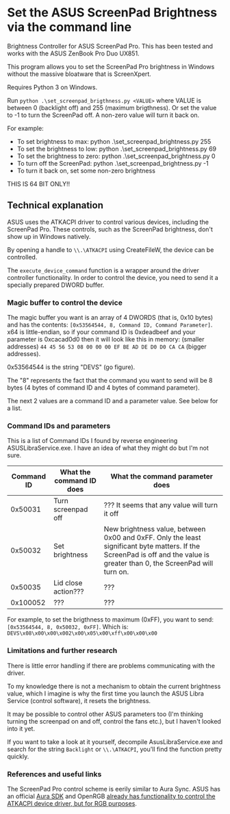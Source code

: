 # Set the ASUS ScreenPad Brightness via the command line

Brightness Controller for ASUS ScreenPad Pro. This has been tested and works with the ASUS ZenBook Pro Duo UX851.

This program allows you to set the ScreenPad Pro brightness in Windows without the massive bloatware that is ScreenXpert.

Requires Python 3 on Windows.

Run `python .\set_screenpad_brigthness.py <VALUE>` where VALUE is between 0 (backlight off) and 255 (maximum brigthness). Or set the value to -1 to turn the ScreenPad off. A non-zero value will turn it back on.

For example:

* To set brightness to max: python .\set_screenpad_brightness.py 255
* To set the brightness to low: python .\set_screenpad_brightness.py 69
* To set the brightness to zero: python .\set_screenpad_brightness.py 0
* To turn off the ScreenPad: python .\set_screenpad_brightness.py -1
* To turn it back on, set some non-zero brightness

THIS IS 64 BIT ONLY!!

## Technical explanation

ASUS uses the ATKACPI driver to control various devices, including the ScreenPad Pro. These controls, such as the ScreenPad brightness, don't show up in Windows natively.

By opening a handle to `\\.\ATKACPI` using CreateFileW, the device can be controlled.

The `execute_device_command` function is a wrapper around the driver controller functionality. In order to control the device, you need to send it a specially prepared DWORD buffer.

### Magic buffer to control the device

The magic buffer you want is an array of 4 DWORDS (that is, 0x10 bytes) and has the contents: `[0x53564544, 8, Command ID, Command Parameter]`. x64 is little-endian, so if your command ID is 0xdeadbeef and your parameter is 0xcacad0d0 then it will look like this in memory: (smaller addresses) `44 45 56 53 08 00 00 00 EF BE AD DE D0 D0 CA CA` (bigger addresses).

0x53564544 is the string "DEVS" (go figure).

The "8" represents the fact that the command you want to send will be 8 bytes (4 bytes of command ID and 4 bytes of command parameter).

The next 2 values are a command ID and a parameter value. See below for a list.

### Command IDs and parameters

This is a list of Command IDs I found by reverse engineering ASUSLibraService.exe. I have an idea of what they might do but I'm not sure.

Command ID | What the command ID does | What the command parameter does
--- | --- | ---
0x50031 | Turn screenpad off | ??? It seems that any value will turn it off
0x50032 | Set brightness | New brightness value, between 0x00 and 0xFF. Only the least significant byte matters. If the ScreenPad is off and the value is greater than 0, the ScreenPad will turn on.
0x50035 | Lid close action??? | ???
0x100052 | ??? | ???

For example, to set the brigthness to maximum (0xFF), you want to send: `[0x53564544, 8, 0x50032, 0xFF]`. Which is: `DEVS\x08\x00\x00\x002\x00\x05\x00\xff\x00\x00\x00`

### Limitations and further research

There is little error handling if there are problems communicating with the driver.

To my knowledge there is not a mechanism to obtain the current brightness value, which I imagine is why the first time you launch the ASUS Libra Service (control software), it resets the brightness.

It may be possible to control other ASUS parameters too (I'm thinking turning the screenpad on and off, control the fans etc.), but I haven't looked into it yet.

If you want to take a look at it yourself, decompile AsusLibraService.exe and search for the string `Backlight` or `\\.\ATKACPI`, you'll find the function pretty quickly.

### References and useful links

The ScreenPad Pro control scheme is eerily similar to Aura Sync. ASUS has an official [Aura SDK](https://www.ASUS.com/campaign/aura/us/AURA-ready.php) and OpenRGB [already has functionality to control the ATKACPI device driver, but for RGB purposes](https://gitlab.com/CalcProgrammer1/OpenRGB).
